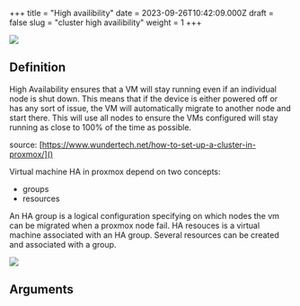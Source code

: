 +++
title = "High availibility"
date = 2023-09-26T10:42:09.000Z
draft = false
slug = "cluster high availibility"
weight = 1
+++

![](/images/proxcli_cluster_ha_help.png)

## Definition

High Availability ensures that a VM will stay running even if an individual node is shut down. This means that if the device is either powered off or has any sort of issue, the VM will automatically migrate to another node and start there. This will use all nodes to ensure the VMs configured will stay running as close to 100% of the time as possible.

source: [https://www.wundertech.net/how-to-set-up-a-cluster-in-proxmox/]()

Virtual machine HA in proxmox depend on two concepts: 
- groups 
- resources

An HA group is a logical configuration specifying on which nodes the vm can be migrated when a proxmox node fail. 
HA resouces is a virtual machine associated with an HA group. Several resources can be created and associated with a group.

![](/images/proxcli_cluster_ha_schema.png)

## Arguments

